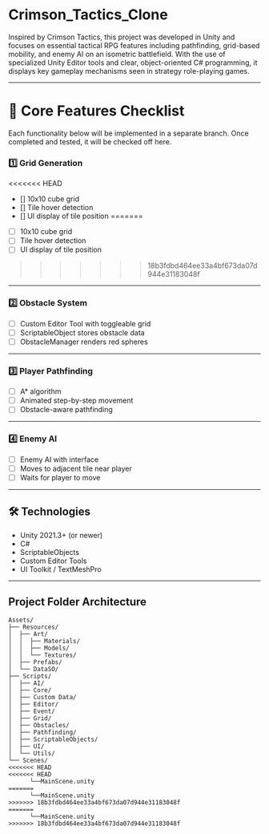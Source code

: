 # Crimson_Tactics_Clone

Inspired by Crimson Tactics, this project was developed in Unity and focuses on essential tactical RPG features including pathfinding, grid-based mobility, and enemy AI on an isometric battlefield. With the use of specialized Unity Editor tools and clear, object-oriented C# programming, it displays key gameplay mechanisms seen in strategy role-playing games.

---

# 📌 Core Features Checklist
Each functionality below will be implemented in a separate branch. Once completed and tested, it will be checked off here.

### 1️⃣ Grid Generation
<<<<<<< HEAD
- [] 10x10 cube grid  
- [] Tile hover detection  
- [] UI display of tile position
=======
- [ ] 10x10 cube grid  
- [ ] Tile hover detection  
- [ ] UI display of tile position
>>>>>>> 18b3fdbd464ee33a4bf673da07d944e31183048f

---

### 2️⃣ Obstacle System
- [ ] Custom Editor Tool with toggleable grid  
- [ ] ScriptableObject stores obstacle data
- [ ] ObstacleManager renders red spheres

---

### 3️⃣ Player Pathfinding
- [ ] A* algorithm  
- [ ] Animated step-by-step movement  
- [ ] Obstacle-aware pathfinding

---

### 4️⃣ Enemy AI
- [ ] Enemy AI with interface  
- [ ] Moves to adjacent tile near player  
- [ ] Waits for player to move  

---

## 🛠️ Technologies
- Unity 2021.3+ (or newer)
- C#
- ScriptableObjects
- Custom Editor Tools
- UI Toolkit / TextMeshPro

---

## Project Folder Architecture
```plaintext
Assets/
├── Resources/
│  ├── Art/
│  │  ├── Materials/
│  │  ├── Models/
│  │  └── Textures/
│  ├── Prefabs/
│  └── DataSO/
├── Scripts/
│  ├── AI/
│  ├── Core/
│  ├── Custom Data/
│  ├── Editor/
│  ├── Event/
│  ├── Grid/
│  ├── Obstacles/
│  ├── Pathfinding/
│  ├── ScriptableObjects/
│  ├── UI/
│  └── Utils/
└── Scenes/
<<<<<<< HEAD
<<<<<<< HEAD
      └──MainScene.unity
=======
      └──MainScene.unity
>>>>>>> 18b3fdbd464ee33a4bf673da07d944e31183048f
=======
      └──MainScene.unity
>>>>>>> 18b3fdbd464ee33a4bf673da07d944e31183048f
